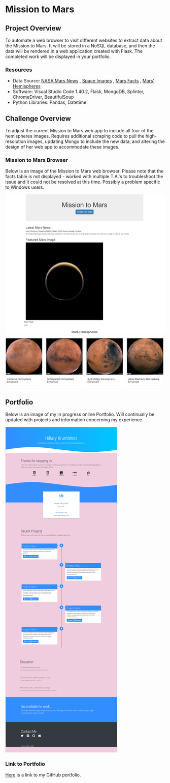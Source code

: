 # Mission to Mars

## Project Overview
To automate a web browser to visit different websites to extract data about the Mission to Mars. It will be stored in a NoSQL database, and then the data will be rendered in a web application created with Flask. The completed work will be displayed in your portfolio.

### Resources
- Data Source: [NASA Mars News](https://mars.nasa.gov/news/) , [Space Images](https://www.jpl.nasa.gov/spaceimages/?search=&category=Mars) , [Mars Facts](http://space-facts.com/mars/) , [Mars' Hemispheres](https://astrogeology.usgs.gov/search/results?q=hemisphere+enhanced&k1=target&v1=Mars)
- Software: Visual Studio Code 1.40.2, Flask, MongoDB, Splinter, ChromeDriver, BeautifulSoup
- Python Libraries: Pandas, Datetime

## Challenge Overview
To adjust the current Mission to Mars web app to include all four of the hemispheres images. Requires additional scraping code to pull the high-resolution images, updating Mongo to include the new data, and altering the design of her web app to accommodate these images.

### Mission to Mars Browser
Below is an image of the Mission to Mars web browser. Please note that the facts table is not displayed - worked with multiple T.A.'s to troubleshoot the issue and it could not be resolved at this time. Possibly a problem specific to Windows users. 

![Mars Browser](https://github.com/hillarykrumbholz/Mission_to_Mars/blob/master/Images/Mission%20to%20Mars%20browser.png)


## Portfolio
Below is an image of my in progress online Portfolio. Will continually be updated with projects and information concerning my experience. 

![Portfolio](https://github.com/hillarykrumbholz/Mission_to_Mars/blob/master/Images/Portfolio%20browser.png)

### Link to Portfolio
[Here](https://github.com/hillarykrumbholz/Portfolio_GitHub) is a link to my GitHub portfolio. 

